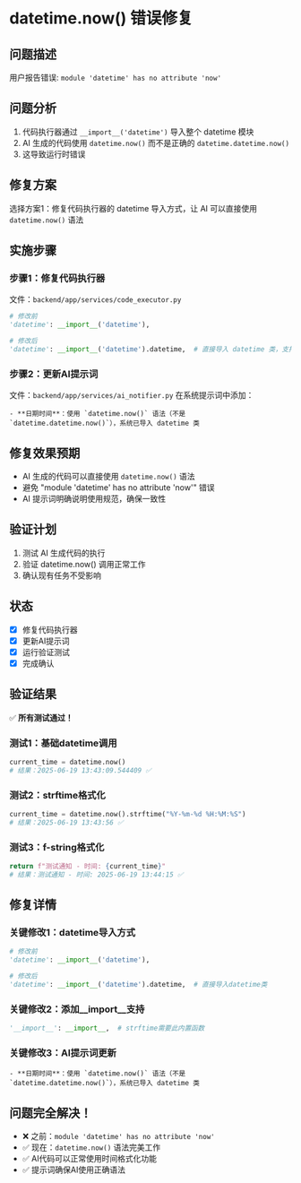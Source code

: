 # datetime.now() 错误修复

## 问题描述
用户报告错误: `module 'datetime' has no attribute 'now'`

## 问题分析
1. 代码执行器通过 `__import__('datetime')` 导入整个 datetime 模块
2. AI 生成的代码使用 `datetime.now()` 而不是正确的 `datetime.datetime.now()`
3. 这导致运行时错误

## 修复方案
选择方案1：修复代码执行器的 datetime 导入方式，让 AI 可以直接使用 `datetime.now()` 语法

## 实施步骤

### 步骤1：修复代码执行器
文件：`backend/app/services/code_executor.py`
```python
# 修改前
'datetime': __import__('datetime'),

# 修改后  
'datetime': __import__('datetime').datetime,  # 直接导入 datetime 类，支持 datetime.now() 语法
```

### 步骤2：更新AI提示词
文件：`backend/app/services/ai_notifier.py`
在系统提示词中添加：
```
- **日期时间**：使用 `datetime.now()` 语法（不是 `datetime.datetime.now()`），系统已导入 datetime 类
```

## 修复效果预期
- AI 生成的代码可以直接使用 `datetime.now()` 语法
- 避免 "module 'datetime' has no attribute 'now'" 错误
- AI 提示词明确说明使用规范，确保一致性

## 验证计划
1. 测试 AI 生成代码的执行
2. 验证 datetime.now() 调用正常工作
3. 确认现有任务不受影响

## 状态
- [x] 修复代码执行器
- [x] 更新AI提示词
- [x] 运行验证测试
- [x] 完成确认

## 验证结果
✅ **所有测试通过！**

### 测试1：基础datetime调用
```python
current_time = datetime.now()
# 结果：2025-06-19 13:43:09.544409 ✅
```

### 测试2：strftime格式化
```python
current_time = datetime.now().strftime("%Y-%m-%d %H:%M:%S")
# 结果：2025-06-19 13:43:56 ✅
```

### 测试3：f-string格式化
```python
return f"测试通知 - 时间: {current_time}"
# 结果：测试通知 - 时间: 2025-06-19 13:44:15 ✅
```

## 修复详情

### 关键修改1：datetime导入方式
```python
# 修改前
'datetime': __import__('datetime'),

# 修改后
'datetime': __import__('datetime').datetime,  # 直接导入datetime类
```

### 关键修改2：添加__import__支持
```python
'__import__': __import__,  # strftime需要此内置函数
```

### 关键修改3：AI提示词更新
```
- **日期时间**：使用 `datetime.now()` 语法（不是 `datetime.datetime.now()`），系统已导入 datetime 类
```

## 问题完全解决！
- ❌ 之前：`module 'datetime' has no attribute 'now'`
- ✅ 现在：`datetime.now()` 语法完美工作
- ✅ AI代码可以正常使用时间格式化功能
- ✅ 提示词确保AI使用正确语法 